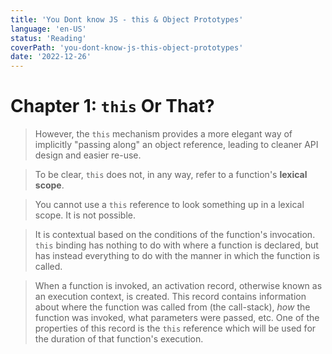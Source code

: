 ```yaml
---
title: 'You Dont know JS - this & Object Prototypes'
language: 'en-US'
status: 'Reading'
coverPath: 'you-dont-know-js-this-object-prototypes'
date: '2022-12-26'
---
```


# Chapter 1: `this` Or That?

> However, the `this` mechanism provides a more elegant way of implicitly "passing along" an object reference, leading to cleaner API design and easier re-use.

> To be clear, `this` does not, in any way, refer to a function's **lexical scope**. 



> You cannot use a `this` reference to look something up in a lexical scope. It is not possible.

> It is contextual based on the conditions of the function's invocation. `this` binding has nothing to do with where a function is declared, but has instead everything to do with the manner in which the function is called.

>When a function is invoked, an activation record, otherwise known as an execution context, is created. This record contains information about where the function was called from (the call-stack), *how* the function was invoked, what parameters were passed, etc. One of the properties of this record is the `this` reference which will be used for the duration of that function's execution.

